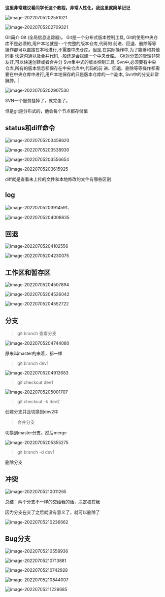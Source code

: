 **这里非常建议看闫学长这个教程，非常人性化，我这里就简单记记**

![image-20220705202551021](https://typora-38282696.oss-cn-shanghai.aliyuncs.com/tsimage-20220705202551021.png)

![image-20220705202709321](https://typora-38282696.oss-cn-shanghai.aliyuncs.com/tsimage-20220705202709321.png)



Git简介
Git (全局信息追踪器)。
Git是一个分布式版本控制工具, Git的使用中央仓库不是必须的,用户本地就是- -个完整的版本仓库,代码的
前进、回退、删除等等操作都可以直接在本地进行,不需要中央仓库。但是,在实际操作中,为了能够和其他同事
快速沟通以及合并代码, -般还是会搭建一个中央仓库。 Git对分支的管理非常友好,可以快速创建或者合并分
Svn集中式的版本控制工具, Svn中,必须要有中央仓库,所有的版本信息都保存在中央仓库中,代码的前
进、回退、删除等等操作都需要在中央仓库中进行,用户本地保存的只是版本仓库的一个副本, Svn中的分支非常
臃肿。|

![image-20220705202907530](https://typora-38282696.oss-cn-shanghai.aliyuncs.com/tsimage-20220705202907530.png)

SVN一个服务挂掉了，就完蛋了。

但是git是分布式的，他会每个节点都存储值

## status和diff命令

![image-20220705203459620](https://typora-38282696.oss-cn-shanghai.aliyuncs.com/tsimage-20220705203459620.png)

![image-20220705203538930](https://typora-38282696.oss-cn-shanghai.aliyuncs.com/tsimage-20220705203538930.png)

![image-20220705203556654](https://typora-38282696.oss-cn-shanghai.aliyuncs.com/tsimage-20220705203556654.png)

![image-20220705203615925](https://typora-38282696.oss-cn-shanghai.aliyuncs.com/tsimage-20220705203615925.png)

diff就是查看未上传的文件和本地修改的文件有哪些区别

## log

![image-20220705203914591](https://typora-38282696.oss-cn-shanghai.aliyuncs.com/tsimage-20220705203914591.png)、

![image-20220705204008635](https://typora-38282696.oss-cn-shanghai.aliyuncs.com/tsimage-20220705204008635.png)

## 回退

![image-20220705204102556](https://typora-38282696.oss-cn-shanghai.aliyuncs.com/tsimage-20220705204102556.png)

![image-20220705204230075](https://typora-38282696.oss-cn-shanghai.aliyuncs.com/tsimage-20220705204230075.png)

## 工作区和暂存区

![image-20220705204507894](https://typora-38282696.oss-cn-shanghai.aliyuncs.com/tsimage-20220705204507894.png)

![image-20220705204526042](https://typora-38282696.oss-cn-shanghai.aliyuncs.com/tsimage-20220705204526042.png)

![image-20220705204552722](https://typora-38282696.oss-cn-shanghai.aliyuncs.com/tsimage-20220705204552722.png)

## 分支

> git branch 查看分支

![image-20220705204744080](https://typora-38282696.oss-cn-shanghai.aliyuncs.com/tsimage-20220705204744080.png)

原来叫master的来着，都一样

> git branch dev1

![image-20220705204913683](https://typora-38282696.oss-cn-shanghai.aliyuncs.com/tsimage-20220705204913683.png)

> git checkout dev1

![image-20220705205001707](https://typora-38282696.oss-cn-shanghai.aliyuncs.com/tsimage-20220705205001707.png)

> git checkout -b dev2

创建分支并且切换到dev2中

> 合并分支

切换到master分支，然后merge

![image-20220705205355275](https://typora-38282696.oss-cn-shanghai.aliyuncs.com/tsimage-20220705205355275.png)

> git branch -d dev1

删除分支

## 冲突

![image-20220705210011265](https://typora-38282696.oss-cn-shanghai.aliyuncs.com/tsimage-20220705210011265.png)

总结：两个分支不一样的交给我的话，决定权在我

因为分支在交了之后就没有意义了，就可以删除了

![image-20220705210236662](https://typora-38282696.oss-cn-shanghai.aliyuncs.com/tsimage-20220705210236662.png)

## Bug分支

![image-20220705210558936](https://typora-38282696.oss-cn-shanghai.aliyuncs.com/tsimage-20220705210558936.png)

![image-20220705210713881](https://typora-38282696.oss-cn-shanghai.aliyuncs.com/tsimage-20220705210713881.png)

![image-20220705210742928](https://typora-38282696.oss-cn-shanghai.aliyuncs.com/tsimage-20220705210742928.png)

![image-20220705210844007](https://typora-38282696.oss-cn-shanghai.aliyuncs.com/tsimage-20220705210844007.png)

![image-20220705211229685](https://typora-38282696.oss-cn-shanghai.aliyuncs.com/tsimage-20220705211229685.png)







































